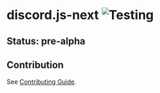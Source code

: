 # discord.js-next ![Testing](https://github.com/discordjs/discord.js-next/workflows/Testing/badge.svg?branch=master)

## Status: pre-alpha

## Contribution

See [Contributing Guide](https://github.com/discordjs/discord.js-next/blob/master/.github/CONTRIBUTING.md).
